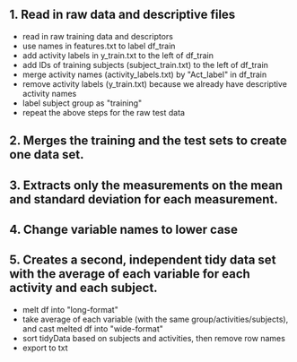 ## 1. Read in raw data and descriptive files
* read in raw training data and descriptors
* use names in features.txt to label df_train
* add activity labels in y_train.txt to the left of df_train
* add IDs of training subjects (subject_train.txt) to the left of df_train
* merge activity names (activity_labels.txt) by "Act_label" in df_train
* remove activity labels (y_train.txt) because we already have descriptive activity names
* label subject group as "training"
* repeat the above steps for the raw test data

## 2. Merges the training and the test sets to create one data set.

## 3. Extracts only the measurements on the mean and standard deviation for each measurement. 

## 4. Change variable names to lower case

## 5. Creates a second, independent tidy data set with the average of each variable for each activity and each subject. 
* melt df into "long-format"
* take average of each variable (with the same group/activities/subjects), and cast melted df into "wide-format"
* sort tidyData based on subjects and activities, then remove row names
* export to txt
